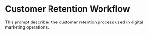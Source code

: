 # Customer Retention Workflow

This prompt describes the customer retention process used in digital marketing operations.
